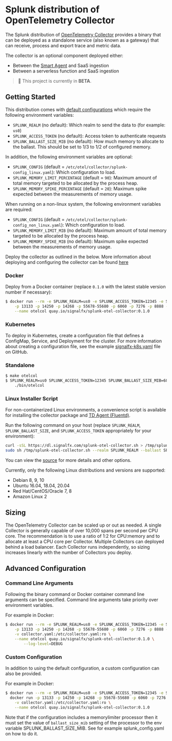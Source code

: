 # Splunk distribution of OpenTelemetry Collector

The Splunk distribution of [OpenTelemetry
Collector](https://github.com/open-telemetry/opentelemetry-collector) provides
a binary that can be deployed as a standalone service (also known as a gateway)
that can receive, process and export trace and metric data.

The collector is an optional component deployed either:

- Between the [Smart Agent](https://docs.signalfx.com/en/latest/apm/apm-getting-started/apm-smart-agent.html) and SaaS ingestion
- Between a serverless function and SaaS ingestion

> :construction: This project is currently in **BETA**.

## Getting Started

This distribution comes with [default
configurations](https://github.com/signalfx/splunk-otel-collector/blob/main/cmd/otelcol/config/collector)
which require the following environment variables:

- `SPLUNK_REALM` (no default): Which realm to send the data to (for example: `us0`)
- `SPLUNK_ACCESS_TOKEN` (no default): Access token to authenticate requests
- `SPLUNK_BALLAST_SIZE_MIB` (no default): How much memory to allocate to the ballast. This should be set to 1/3 to 1/2 of configured memory.

In addition, the following environment variables are optional:

- `SPLUNK_CONFIG` (default = `/etc/otel/collector/splunk-config_linux.yaml`): Which configuration to load.
- `SPLUNK_MEMORY_LIMIT_PERCENTAGE` (default = `90`): Maximum amount of total memory targeted to be allocated by the process heap.
- `SPLUNK_MEMORY_SPIKE_PERCENTAGE` (default = `20`): Maximum spike expected between the measurements of memory usage.

When running on a non-linux system, the following environment variables are required:

- `SPLUNK_CONFIG` (default = `/etc/otel/collector/splunk-config_non_linux.yaml`): Which configuration to load.
- `SPLUNK_MEMORY_LIMIT_MIB` (no default): Maximum amount of total memory targeted to be allocated by the process heap.
- `SPLUNK_MEMORY_SPIKE_MIB` (no default): Maximum spike expected between the measurements of memory usage.

Deploy the collector as outlined in the below. More information
about deploying and configuring the collector can be found
[here](https://docs.signalfx.com/en/latest/apm/apm-getting-started/apm-opentelemetry-collector.html)

### Docker

Deploy from a Docker container (replace `0.1.0` with the latest stable version number if necessary):

```bash
$ docker run --rm -e SPLUNK_REALM=us0 -e SPLUNK_ACCESS_TOKEN=12345 -e SPLUNK_BALLAST_SIZE_MIB=683 \
    -p 13133 -p 14250 -p 14268 -p 55678-55680 -p 6060 -p 7276 -p 8888 -p 9411 -p 9943 \
    --name otelcol quay.io/signalfx/splunk-otel-collector:0.1.0
```

### Kubernetes

To deploy in Kubernetes, create a configuration file that defines a ConfigMap,
Service, and Deployment for the cluster. For more information about creating a
configuration file, see the example
[signalfx-k8s.yaml](https://github.com/open-telemetry/opentelemetry-collector-contrib/blob/master/exporter/sapmexporter/examples/signalfx-k8s.yaml)
file on GitHub.

### Standalone

```bash
$ make otelcol
$ SPLUNK_REALM=us0 SPLUNK_ACCESS_TOKEN=12345 SPLUNK_BALLAST_SIZE_MIB=683 \
    ./bin/otelcol
```

### Linux Installer Script

For non-containerized Linux environments, a convenience script is available for installing the collector package and
[TD Agent (Fluentd)](https://www.fluentd.org/).

Run the following command on your host (replace `SPLUNK_REALM`, `SPLUNK_BALLAST_SIZE`, and `SPLUNK_ACCESS_TOKEN`
appropriately for your environment):

```sh
curl -sSL https://dl.signalfx.com/splunk-otel-collector.sh > /tmp/splunk-otel-collector.sh;
sudo sh /tmp/splunk-otel-collector.sh --realm SPLUNK_REALM --ballast SPLUNK_BALLAST_SIZE -- SPLUNK_ACCESS_TOKEN
```

You can view the [source](internal/buildscripts/packaging/installer/install.sh) for more details and other options.

Currently, only the following Linux distributions and versions are supported:
- Debian 8, 9, 10
- Ubuntu 16.04, 18.04, 20.04
- Red Hat/CentOS/Oracle 7, 8
- Amazon Linux 2

## Sizing

The OpenTelemetry Collector can be scaled up or out as needed. A single
Collector is generally capable of over 10,000 spans per second per CPU core.
The recommendation is to use a ratio of 1:2 for CPU:memory and to allocate at
least a CPU core per Collector. Multiple Collectors can deployed behind a load
balancer. Each Collector runs independently, so sizing increases linearly with
the number of Collectors you deploy.

## Advanced Configuration

### Command Line Arguments

Following the binary command or Docker container command line arguments can be
specified. Command line arguments take priority over environment variables.

For example in Docker:

```bash
$ docker run --rm -e SPLUNK_REALM=us0 -e SPLUNK_ACCESS_TOKEN=12345 -e SPLUNK_BALLAST_SIZE_MIB=683 \
    -p 13133 -p 14250 -p 14268 -p 55678-55680 -p 6060 -p 7276 -p 8888 -p 9411 -p 9943 \
    -v collector.yaml:/etc/collector.yaml:ro \
    --name otelcol quay.io/signalfx/splunk-otel-collector:0.1.0 \
        --log-level=DEBUG
```

### Custom Configuration

In addition to using the default configuration, a custom configuration can also
be provided.

For example in Docker:

```bash
$ docker run --rm -e SPLUNK_REALM=us0 -e SPLUNK_ACCESS_TOKEN=12345 -e SPLUNK_BALLAST_SIZE_MIB=683 -e SPLUNK_CONFIG=/etc/collector.yaml \
  docker run -p 13133 -p 14250 -p 14268 -p 55678-55680 -p 6060 -p 7276 -p 8888 -p 9411 -p 9943 \
    -v collector.yaml:/etc/collector.yaml:ro \
    --name otelcol quay.io/signalfx/splunk-otel-collector:0.1.0
```

Note that if the configuration includes a memorylimiter processor then it must set the
value of `ballast_size_mib` setting of the processor to the env variable SPLUNK_BALLAST_SIZE_MIB.
See for example splunk_config.yaml on how to do it.
